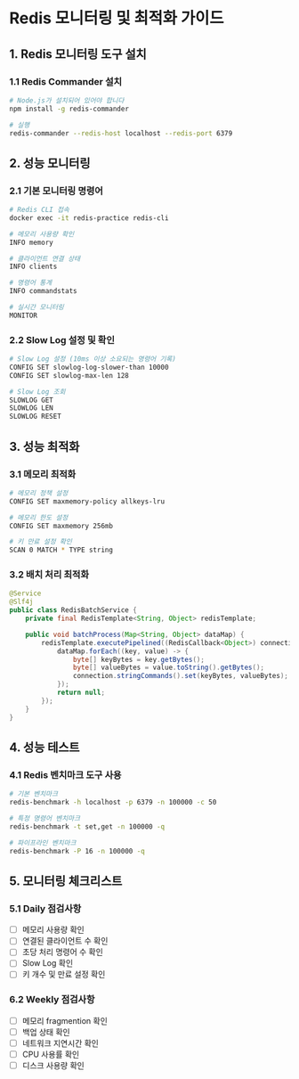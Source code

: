 # Redis 모니터링 및 최적화 가이드

## 1. Redis 모니터링 도구 설치

### 1.1 Redis Commander 설치
```bash
# Node.js가 설치되어 있어야 합니다
npm install -g redis-commander

# 실행
redis-commander --redis-host localhost --redis-port 6379
```

## 2. 성능 모니터링

### 2.1 기본 모니터링 명령어
```bash
# Redis CLI 접속
docker exec -it redis-practice redis-cli

# 메모리 사용량 확인
INFO memory

# 클라이언트 연결 상태
INFO clients

# 명령어 통계
INFO commandstats

# 실시간 모니터링
MONITOR
```

### 2.2 Slow Log 설정 및 확인
```bash
# Slow Log 설정 (10ms 이상 소요되는 명령어 기록)
CONFIG SET slowlog-log-slower-than 10000
CONFIG SET slowlog-max-len 128

# Slow Log 조회
SLOWLOG GET
SLOWLOG LEN
SLOWLOG RESET
```

## 3. 성능 최적화

### 3.1 메모리 최적화
```bash
# 메모리 정책 설정
CONFIG SET maxmemory-policy allkeys-lru

# 메모리 한도 설정
CONFIG SET maxmemory 256mb

# 키 만료 설정 확인
SCAN 0 MATCH * TYPE string
```

### 3.2 배치 처리 최적화
```java
@Service
@Slf4j
public class RedisBatchService {
    private final RedisTemplate<String, Object> redisTemplate;

    public void batchProcess(Map<String, Object> dataMap) {
        redisTemplate.executePipelined((RedisCallback<Object>) connection -> {
            dataMap.forEach((key, value) -> {
                byte[] keyBytes = key.getBytes();
                byte[] valueBytes = value.toString().getBytes();
                connection.stringCommands().set(keyBytes, valueBytes);
            });
            return null;
        });
    }
}
```

## 4. 성능 테스트

### 4.1 Redis 벤치마크 도구 사용
```bash
# 기본 벤치마크
redis-benchmark -h localhost -p 6379 -n 100000 -c 50

# 특정 명령어 벤치마크
redis-benchmark -t set,get -n 100000 -q

# 파이프라인 벤치마크
redis-benchmark -P 16 -n 100000 -q
```

## 5. 모니터링 체크리스트

### 5.1 Daily 점검사항
- [ ] 메모리 사용량 확인
- [ ] 연결된 클라이언트 수 확인
- [ ] 초당 처리 명령어 수 확인
- [ ] Slow Log 확인
- [ ] 키 개수 및 만료 설정 확인

### 6.2 Weekly 점검사항
- [ ] 메모리 fragmention 확인
- [ ] 백업 상태 확인
- [ ] 네트워크 지연시간 확인
- [ ] CPU 사용률 확인
- [ ] 디스크 사용량 확인
